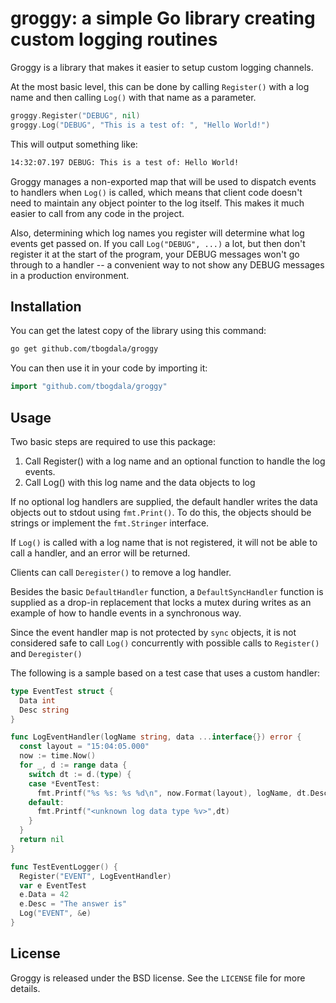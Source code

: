 groggy: a simple Go library creating custom logging routines
============================================================

Groggy is a library that makes it easier to setup custom
logging channels.

At the most basic level, this can be done by calling
`Register()` with a log name and then calling `Log()` with that name
as a parameter.

```go
groggy.Register("DEBUG", nil)
groggy.Log("DEBUG", "This is a test of: ", "Hello World!")
```

This will output something like:

```bash
14:32:07.197 DEBUG: This is a test of: Hello World!
```

Groggy manages a non-exported map that will be used to dispatch events to
handlers when `Log()` is called, which means that client code doesn't need
to maintain any object pointer to the log itself. This makes it much easier
to call from any code in the project.

Also, determining which log names you register will determine what log events
get passed on. If you call `Log("DEBUG", ...)` a lot, but then don't register
it at the start of the program, your DEBUG messages won't go through to a handler --
a convenient way to not show any DEBUG messages in a production environment.


Installation
------------

You can get the latest copy of the library using this command:

```bash
go get github.com/tbogdala/groggy
```

You can then use it in your code by importing it:

```go
import "github.com/tbogdala/groggy"
```


Usage
-----

Two basic steps are required to use this package:

1. Call Register() with a log name and an optional function to handle the log events.
2. Call Log() with this log name and the data objects to log

If no optional log handlers are supplied, the default handler writes the data
objects out to stdout using `fmt.Print()`. To do this, the objects should be
strings or implement the `fmt.Stringer` interface.

If `Log()` is called with a log name that is not registered, it will not be able
to call a handler, and an error will be returned.

Clients can call `Deregister()` to remove a log handler.

Besides the basic `DefaultHandler` function, a `DefaultSyncHandler` function
is supplied as a drop-in replacement that locks a mutex during writes as
an example of how to handle events in a synchronous way.

Since the event handler map is not protected by `sync` objects, it is not
considered safe to call `Log()` concurrently with possible calls to
`Register()` and `Deregister()`

The following is a sample based on a test case that uses a custom handler:

```go
type EventTest struct {
  Data int
  Desc string
}

func LogEventHandler(logName string, data ...interface{}) error {
  const layout = "15:04:05.000"
  now := time.Now()
  for _, d := range data {
    switch dt := d.(type) {
    case *EventTest:
      fmt.Printf("%s %s: %s %d\n", now.Format(layout), logName, dt.Desc, dt.Data)
    default:
      fmt.Printf("<unknown log data type %v>",dt)
    }
  }
  return nil
}

func TestEventLogger() {
  Register("EVENT", LogEventHandler)
  var e EventTest
  e.Data = 42
  e.Desc = "The answer is"
  Log("EVENT", &e)
}
```

License
-------

Groggy is released under the BSD license. See the `LICENSE` file for more details.
